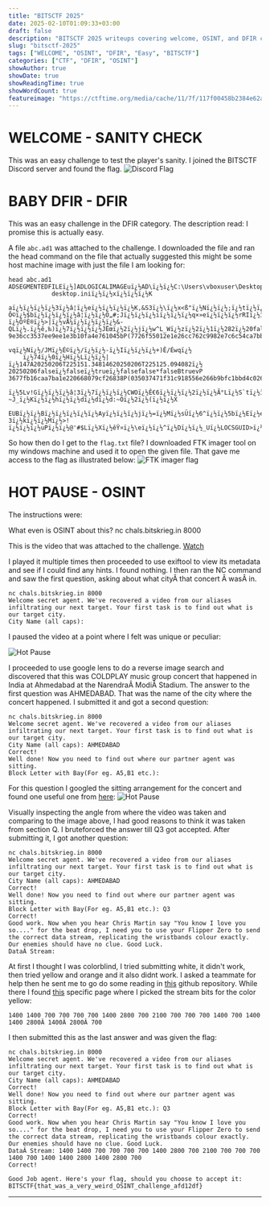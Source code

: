 ```yaml
---
title: "BITSCTF 2025"
date: 2025-02-10T01:09:33+03:00
draft: false
description: "BITSCTF 2025 writeups covering welcome, OSINT, and DFIR challenges"
slug: "bitsctf-2025"
tags: ["WELCOME", "OSINT", "DFIR", "Easy", "BITSCTF"]
categories: ["CTF", "DFIR", "OSINT"]
showAuthor: true
showDate: true
showReadingTime: true
showWordCount: true
featureimage: "https://ctftime.org/media/cache/11/7f/117f00458b2384e62ad93857d88e7930.png"
---
```


# WELCOME - SANITY CHECK

This was an easy challenge to test the player's sanity. I joined the BITSCTF Discord server and found the flag.
![Discord Flag](/images/BITSCTF/SanityCheck.png)

# BABY DFIR - DFIR

This was an easy challenge in the DFIR category. The description read:
I promise this is actually easy.

A file `abc.ad1` was attached to the challenge. I downloaded the file and ran the head command on the file that actually suggested this might be some host machine image with just the file I am looking for:
```
head abc.ad1                               
ADSEGMENTEDFILEï¿½]ADLOGICALIMAGEuï¿½AD\ï¿½ï¿½C:\Users\vboxuser\DesktopC:\Users\vboxuser\Desktop]ï¿½ï¿½â¦
            desktop.iniï¿½ï¿½xï¿½ï¿½ï¿½K
                              aï¿½ï¿½ï¿½ï¿½3ï¿½â¦ï¿½eï¿½ï¿½ï¿½ï¿½K,&S3ï¿½\ï¿½x<ß"ï¿½Nï¿½ï¿½;ï¿½tï¿½ï¿½|Ô©ï¿½$bï¿½ï¿½ï¿½ï¿½â¦ï¿½ï¿½Ö„#;Jï¿½ï¿½ï¿½iï¿½ï¿½ï¿½q×»eï¿½ï¿½ï¿½rRIï¿½ï¿½ï¿½!#â¦nï¿½ï¿½^Ä…ï¿½ÒºÈ®ï¿½>|ï¿½vÅ¼ï¿½ï¿½ï¿½ï¿½&-QLï¿½.ï¿½ê‚‰)ï¿½7ï¿½ï¿½ï¿½JËœï¿½2ï¿½jï¿½w^L_Wï¿½zï¿½2ï¿½1ï¿½282ï¿½20falsetfalseï¿½trueï¿½trueï¿½trueï¿½falseï¿½true!P 9e36cc3537ee9ee1e3b10fa4e761045bP(7726f55012e1e26cc762c9982e7c6c54ca7bb303ï¿½ï¿½flag.txtï¿½ï¿½xï¿½sï¿½
                                                  	vqï¿½Nï¿½/JMï¿½É©ï¿½/ï¿½ï¿½-ï¿½Iï¿½ï¿½ï¿½+)Ê/Éwqï¿½
    ï¿½74ï¿½0ï¿½Hï¿½Lï¿½ï¿½|ï¿½147A20250206T225151.34814620250206T225125.094082ï¿½	20250206falseï¿½falseï¿½trueï¿½falsefalse*falseBtruevP 3677fb16caa7ba1e220668079cf26838P(035037471f31c918556e266b9bfc1bbd4c026ce5ATTRGUIDï¿½sØŠï¿½ï¿½jGï¿½â¦6ï¿½ï¿½ï¿½k
                                                         ï¿½5Lv!Gï¿½ï¿½ï¿½â¦3ï¿½7ï¿½ï¿½ï¿½CWOï¿½Ê€6ï¿½ï¿½ï¿½2ï¿½ï¿½Ã°Lï¿½S`tï¿½ï¿½ï¿½	~J_ï¿½Kï¿½ï¿½hï¿½ï¿½dï¿½dï¿½d:~Oï¿½2ï¿½(ï¿½ï¿½X
                                         EUBï¿½ï¿½Bï¿½ï¿½ï¿½ï¿½ï¿½Ayï¿½ï¿½ï¿½jï¿½=ï¿½Mï¿½sÜï¿½6^ï¿½ï¿½5bï¿½Eï¿½e.*`^ï¿½ï¿½ey\bCï¿½ï¿½ï¿½ZMq@P
3ï¿½kï¿½ï¿½Mï¿½>!ï¿½ï¿½ï¿½uPï¿½ï¿½@'#$Lï¿½Xï¿½êŸ¤ï¿½\eï¿½ï¿½^ï¿½Dï¿½ï¿½_Uï¿½LOCSGUID>ï¿½ï¿½ï¿½bIï¿½Dï¿½Xï¿½ï¿½hoï¿½  
```
So how then do I get to the `flag.txt` file? I downloaded FTK imager tool on my windows machine and used it to open the given file. That gave me access to the flag as illustrated below:
![FTK imager flag](/images/BITSCTF/BabyDFIR.png)

# HOT PAUSE - OSINT

The instructions were:

What even is OSINT about this?
nc chals.bitskrieg.in 8000

This is the video that was attached to the challenge. [Watch](https://gist.github.com/user-attachments/assets/80f68cbb-107c-49cd-8e16-1cf2124a7133)

I played it multiple times then proceeded to use exiftool to view its metadata and see if I could find any hints. I found nothing. I then ran the NC command and saw the first question, asking about what cityÂ that concert Â wasÂ in.
```
nc chals.bitskrieg.in 8000
Welcome secret agent. We've recovered a video from our aliases infiltrating our next target. Your first task is to find out what is our target city.
City Name (all caps):
```
I paused the video at a point where I felt was unique or peculiar:

![Hot Pause](/images/BITSCTF/Stage.png)

I  proceeded to use google lens to do a reverse image search and discovered that this was COLDPLAY music group  concert that happened in India at Ahmedabad at the NarendraÂ ModiÂ Stadium. 
The answer to the first question was AHMEDABAD. That was the name of the city where the concert happened. I submitted it and got a second question:

```
nc chals.bitskrieg.in 8000
Welcome secret agent. We've recovered a video from our aliases infiltrating our next target. Your first task is to find out what is our target city.
City Name (all caps): AHMEDABAD
Correct!
Well done! Now you need to find out where our partner agent was sitting.
Block Letter with Bay(For eg. A5,B1 etc.):
```
For this question I googled the sitting arrangement for the concert and found one useful one from [here](https://coldplayindia.com/best-seats-for-coldplay-ahmedabad-concert/):
![Hot Pause](/images/BITSCTF/image.png)

Visually inspecting the angle from where the video was taken and comparing to the image above, I had good reasons to think it was taken from section Q. I bruteforced the answer till Q3 got accepted. After submitting it, I got another question:
```
nc chals.bitskrieg.in 8000
Welcome secret agent. We've recovered a video from our aliases infiltrating our next target. Your first task is to find out what is our target city.
City Name (all caps): AHMEDABAD
Correct!
Well done! Now you need to find out where our partner agent was sitting.
Block Letter with Bay(For eg. A5,B1 etc.): Q3
Correct!
Good work. Now when you hear Chris Martin say "You know I love you so...." for the beat drop, I need you to use your Flipper Zero to send the correct data stream, replicating the wristbands colour exactly. Our enemies should have no clue. Good Luck.
DataÂ Stream:
```
At first I thought I was colorblind, I tried submitting white, it didn't work, then tried yellow and orange and it also didnt work. I asked a teammate for help then he sent me to go do some reading in [this](https://github.com/danielweidman/pixmob-ir-reverse-engineering/blob/main/README.md) github repository.
While there I found [this](https://github.com/danielweidman/flipper-pixmob-ir-codes/blob/main/pixmob_all_colors.ir) specific page where I picked the stream bits for the color yellow:
```
1400 1400 700 700 700 700 1400 2800 700 2100 700 700 700 1400 700 1400 1400 2800Â 1400Â 2800Â 700
```
I then submitted this as the last answer and was given the flag:
```
nc chals.bitskrieg.in 8000
Welcome secret agent. We've recovered a video from our aliases infiltrating our next target. Your first task is to find out what is our target city.
City Name (all caps): AHMEDABAD
Correct!
Well done! Now you need to find out where our partner agent was sitting.
Block Letter with Bay(For eg. A5,B1 etc.): Q3
Correct!
Good work. Now when you hear Chris Martin say "You know I love you so...." for the beat drop, I need you to use your Flipper Zero to send the correct data stream, replicating the wristbands colour exactly. Our enemies should have no clue. Good Luck.
DataÂ Stream: 1400 1400 700 700 700 700 1400 2800 700 2100 700 700 700 1400 700 1400 1400 2800 1400 2800 700
Correct!

Good Job agent. Here's your flag, should you choose to accept it: BITSCTF{that_was_a_very_weird_OSINT_challenge_afd12df}
```

---
